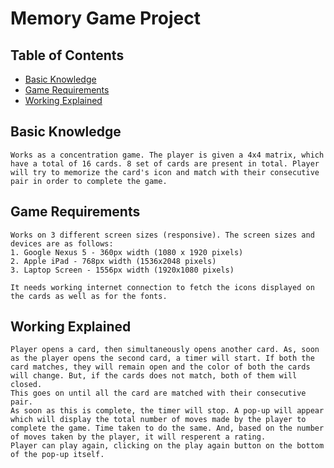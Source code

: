 # Memory Game Project

## Table of Contents

* [Basic Knowledge](#basic)
* [Game Requirements](#requirements)
* [Working Explained](#explaination)

## Basic Knowledge

	Works as a concentration game. The player is given a 4x4 matrix, which have a total of 16 cards. 8 set of cards are present in total. Player will try to memorize the card's icon and match with their consecutive pair in order to complete the game.

## Game Requirements

	Works on 3 different screen sizes (responsive). The screen sizes and devices are as follows:
	1. Google Nexus 5 - 360px width (1080 x 1920 pixels)
	2. Apple iPad - 768px width (1536x2048 pixels)
	3. Laptop Screen - 1556px width (1920x1080 pixels)

	It needs working internet connection to fetch the icons displayed on the cards as well as for the fonts.

## Working Explained

	Player opens a card, then simultaneously opens another card. As, soon as the player opens the second card, a timer will start. If both the card matches, they will remain open and the color of both the cards will change. But, if the cards does not match, both of them will closed.
	This goes on until all the card are matched with their consecutive pair.
	As soon as this is complete, the timer will stop. A pop-up will appear which will display the total number of moves made by the player to complete the game. Time taken to do the same. And, based on the number of moves taken by the player, it will resperent a rating.
	Player can play again, clicking on the play again button on the bottom of the pop-up itself.